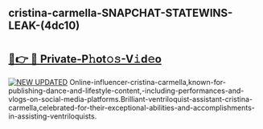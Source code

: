 ## cristina-carmella-SNAPCHAT-STATEWINS-LEAK-(4dc10)


# <h2><a href="https://mediaupload.pro?-20M">🔗👉 🔴 Private-P𝚑ot𝚘𝚜-V𝚒d𝚎o</a></h2>

[![NEW UPDATED](https://i.imgur.com/0qMVB7G.gif)](https://mediaupload.pro?-20M)
Online-influencer-cristina-carmella,known-for-publishing-dance-and-lifestyle-content,-including-performances-and-vlogs-on-social-media-platforms.Brilliant-ventriloquist-assistant-cristina-carmella,celebrated-for-their-exceptional-abilities-and-accomplishments-in-assisting-ventriloquists.  